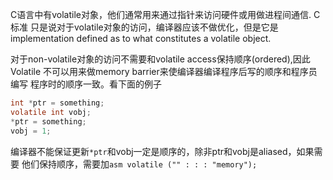 C语言中有volatile对象，他们通常用来通过指针来访问硬件或用做进程间通信. C标准
只是说对于volatile对象的访问，编译器应该不做优化，但是它是implementation
defined as to what constitutes a volatile object.

对于non-volatile对象的访问不需要和volatile access保持顺序(ordered),因此
Volatile 不可以用来做memory barrier来使编译器编译程序后写的顺序和程序员编写
程序时的顺序一致。看下面的例子

```c
int *ptr = something;
volatile int vobj;
*ptr = something;
vobj = 1;
```

编译器不能保证更新`*ptr`和vobj一定是顺序的，除非ptr和vobj是aliased，如果需要
他们保持顺序，需要加`asm volatile ("" : : : "memory");`
